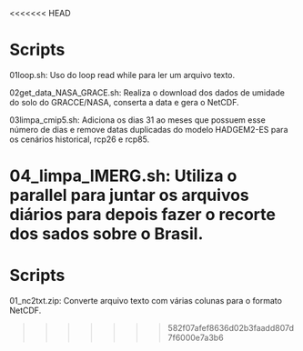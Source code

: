 <<<<<<< HEAD
# Scripts

01loop.sh: Uso do loop read while para ler um arquivo texto.

02get_data_NASA_GRACE.sh: Realiza o download dos dados de umidade do solo do GRACCE/NASA, conserta a data e gera o NetCDF.

03limpa_cmip5.sh: Adiciona os dias 31 ao meses que possuem esse número de dias e remove datas duplicadas do modelo HADGEM2-ES para os cenários historical, rcp26 e rcp85.

04_limpa_IMERG.sh: Utiliza o parallel para juntar os arquivos diários para depois fazer o recorte dos sados sobre o Brasil.
=======
# Scripts

01_nc2txt.zip: Converte arquivo texto com várias colunas para o formato NetCDF.
>>>>>>> 582f07afef8636d02b3faadd807d7f6000e7a3b6
